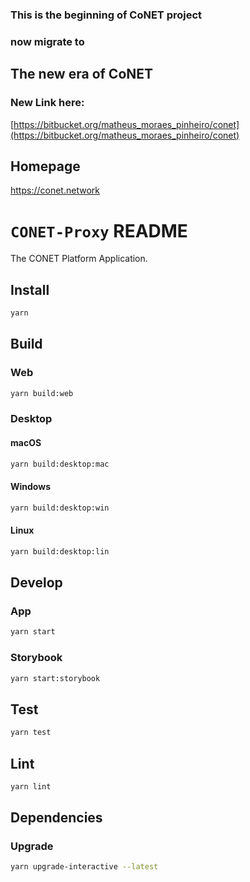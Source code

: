 ### This is the beginning of CoNET project
### now migrate to
## The new era of CoNET

### New Link here:
[https://bitbucket.org/matheus_moraes_pinheiro/conet](https://bitbucket.org/matheus_moraes_pinheiro/conet)

## Homepage

https://conet.network

# `CONET-Proxy` README

The CONET Platform Application.

## Install

```bash
yarn
```



## Build

### Web

```bash
yarn build:web
```

### Desktop

#### macOS

```bash
yarn build:desktop:mac
```

#### Windows

```bash
yarn build:desktop:win
```

#### Linux

```bash
yarn build:desktop:lin
```

## Develop

### App

```bash
yarn start
```

### Storybook

```bash
yarn start:storybook
```

## Test

```bash
yarn test
```

## Lint

```bash
yarn lint
```

## Dependencies

### Upgrade

```bash
yarn upgrade-interactive --latest
```

